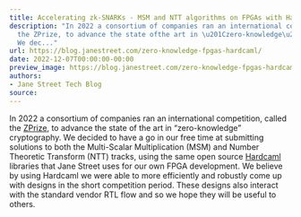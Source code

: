 ```yaml
---
title: Accelerating zk-SNARKs - MSM and NTT algorithms on FPGAs with Hardcaml
description: "In 2022 a consortium of companies ran an international competition,called
  the ZPrize, to advance the state ofthe art in \u201Czero-knowledge\u201D cryptography.
  We dec..."
url: https://blog.janestreet.com/zero-knowledge-fpgas-hardcaml/
date: 2022-12-07T00:00:00-00:00
preview_image: https://blog.janestreet.com/zero-knowledge-fpgas-hardcaml/hardcaml-zprize.jpg
authors:
- Jane Street Tech Blog
source:
---
```


<p>In 2022 a consortium of companies ran an international competition,
called the <a href="https://www.zprize.io/">ZPrize</a>, to advance the state of
the art in “zero-knowledge” cryptography. We decided to have a go in
our free time at submitting solutions to both the Multi-Scalar
Multiplication (MSM) and Number Theoretic Transform (NTT) tracks,
using the same open source <a href="https://hardcaml.com/">Hardcaml</a> libraries
that Jane Street uses for our own FPGA development. We believe by
using Hardcaml we were able to more efficiently and robustly come up
with designs in the short competition period. These designs also
interact with the standard vendor RTL flow and so we hope they will be
useful to others.</p>


